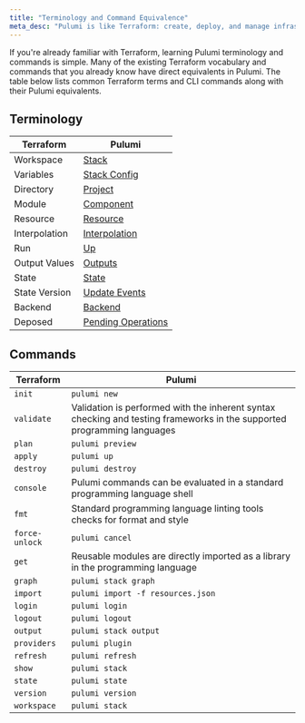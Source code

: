 ```yaml
---
title: "Terminology and Command Equivalence"
meta_desc: "Pulumi is like Terraform: create, deploy, and manage infrastructure as code on any cloud. But unlike Terraform you can use familiar languages and tools."
---
```


If you're already familiar with Terraform, learning Pulumi terminology and commands is simple. Many of the existing Terraform vocabulary and commands that you already know have direct equivalents in Pulumi. The table below lists common Terraform terms and CLI commands along with their Pulumi equivalents.

## Terminology
| Terraform | Pulumi |
| --------- | ------ |
| Workspace | [Stack](https://www.pulumi.com/docs/intro/concepts/stack/) |
| Variables | [Stack Config](https://www.pulumi.com/docs/intro/concepts/config/) |
| Directory | [Project](https://www.pulumi.com/docs/intro/concepts/project/) |
| Module | [Component](https://www.pulumi.com/docs/intro/concepts/resources/components/) |
| Resource | [Resource](https://www.pulumi.com/docs/intro/concepts/resources/) |
| Interpolation | [Interpolation](https://www.pulumi.com/docs/reference/cli/pulumi_up/) |
| Run | [Up](https://www.pulumi.com/docs/reference/cli/pulumi_up/) |
| Output Values | [Outputs](https://www.pulumi.com/docs/intro/concepts/inputs-outputs/) |
| State | [State](https://www.pulumi.com/docs/intro/concepts/state/) |
| State Version | [Update Events](https://www.pulumi.com/docs/reference/service-rest-api/#list-update-events) |
| Backend | [Backend](https://www.pulumi.com/docs/intro/concepts/state/) |
| Deposed | [Pending Operations](https://www.pulumi.com/docs/reference/service-rest-api/#list-update-events) |

## Commands
| Terraform | Pulumi |
| --------- | ------ |
| `init` | `pulumi new` |
| `validate` | Validation is performed with the inherent syntax checking and testing frameworks in the supported programming languages |
| `plan` | `pulumi preview` |
| `apply` | `pulumi up` |
| `destroy` | `pulumi destroy` |
| `console` | Pulumi commands can be evaluated in a standard programming language shell |
| `fmt` | Standard programming language linting tools checks for format and style |
| `force-unlock` | `pulumi cancel` |
| `get` | Reusable modules are directly imported as a library in the programming language |
| `graph` | `pulumi stack graph` |
| `import` | `pulumi import -f resources.json` |
| `login` | `pulumi login` |
| `logout` | `pulumi logout` |
| `output` | `pulumi stack output` |
| `providers` | `pulumi plugin` |
| `refresh` | `pulumi refresh` |
| `show` | `pulumi stack` |
| `state` | `pulumi state` |
| `version` | `pulumi version` |
| `workspace` | `pulumi stack` |
